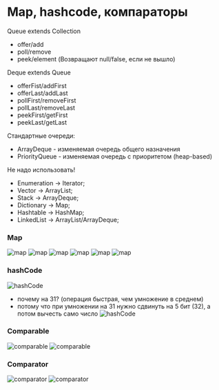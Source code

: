 # Map, hashcode, компараторы

Queue<E> extends Collection<E>
- offer/add
- poll/remove
- peek/element (Возвращают null/false, если не вышло)

Deque<E> extends Queue<E>
- offerFist/addFirst
- offerLast/addLast
- pollFirst/removeFirst
- pollLast/removeLast
- peekFirst/getFirst
- peekLast/getLast

Стандартные очереди:
- ArrayDeque - изменяемая очередь общего назначения
- PriorityQueue - изменяемая очередь с приоритетом (heap-based)

Не надо использовать!
- Enumeration -> Iterator;
- Vector -> ArrayList;
- Stack -> ArrayDeque;
- Dictionary -> Map;
- Hashtable -> HashMap;
- LinkedList -> ArrayList/ArrayDeque;

### Map
![map](map0.png "Map")
![map](map1.png "Map")
![map](map2.png "Map")
![map](map3.png "Map")
![map](map4.png "Map")
![map](map5.png "Map")

### hashCode
![hashCode](hashCode1.png "HashCode")
- почему на 31? (операция быстрая, чем умножение в среднем)
- потому что при умножении на 31 нужно сдвинуть на 5 бит (32), а потом вычесть само число
![hashCode](hashCode2.png "HashCode")

### Comparable
![comparable](comparable1.png "comparable")
![comparable](comparable2.png "comparable")

### Comparator
![comparator](comparator1.png "comparator")
![comparator](comparator2.png "comparator")



